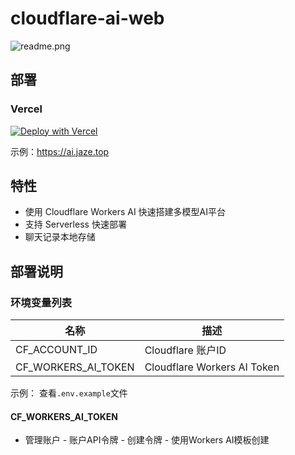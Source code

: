 # cloudflare-ai-web

![readme.png](https://github.com/user-attachments/assets/e1c4e604-568d-4778-8780-29473619744f)

## 部署

### Vercel

[![Deploy with Vercel](https://vercel.com/button)](https://vercel.com/new/clone?repository-url=https%3A%2F%2Fgithub.com%2FJazee6%2Fcloudflare-ai-web&demo-title=Cloudflare%20AI%20Web&demo-url=https%3A%2F%2Fai.jaze.top)

示例：https://ai.jaze.top

## 特性

- 使用 Cloudflare Workers AI 快速搭建多模型AI平台
- 支持 Serverless 快速部署
- 聊天记录本地存储

## 部署说明

### 环境变量列表

| 名称                  | 描述                          | 
|---------------------|-----------------------------|
| CF_ACCOUNT_ID       | Cloudflare 账户ID             |  
| CF_WORKERS_AI_TOKEN | Cloudflare Workers AI Token |

示例： 查看`.env.example`文件

#### CF_WORKERS_AI_TOKEN

- 管理账户 - 账户API令牌 - 创建令牌 - 使用Workers AI模板创建
